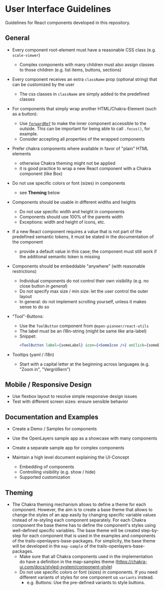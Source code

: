 # User Interface Guidelines

Guidelines for React components developed in this repository.

## General

-   Every component root-element must have a reasonable CSS class (e.g. `scale-viewer`)
    -   Complex components with many children must also assign classes to those children (e.g. list items, buttons, sections)
-   Every component receives an extra `className` prop (optional string) that can be customized by the user
    -   The css classes in `className` are simply added to the predefined classes
-   For components that simply wrap another HTML/Chakra-Element (such as a button):
    -   Use [`forwardRef`](https://react.dev/reference/react/forwardRef) to make the inner component accessible to the outside. This can be important for being able to call `.focus()`, for example.
    -   Consider accepting all properties of the wrapped components
-   Prefer chakra components where available in favor of "plain" HTML elements
    -   otherwise Chakra theming might not be applied
    -   it is good practice to wrap a new React component with a Chakra component (like Box)
-   Do not use specific colors or font (sizes) in components
    -   see **Theming** below
-   Components should be usable in different widths and heights
    -   Do not use specific width and height in components
    -   Components should use 100% of the parents width
    -   Exceptions: width and height of icons, etc.
-   If a new React component requires a value that is not part of the predefined semantic tokens, it must be stated in the documentation of the component
    -   provide a default value in this case; the component must still work if the additional semantic token is missing
-   Components should be embeddable "anywhere" (with reasonable restrictions)
    -   Individual components do not control their own visibility (e.g. no close button _in general_)
    -   Do not specify max size / min size: let the user control the outer layout
    -   In general: do not implement scrolling yourself, unless it makes sense to do so
-   "Tool"-Buttons:

    -   Use the `ToolButton` component from `@open-pioneer/react-utils`
    -   The label must be an i18n-string (might be same like aria-label)
    -   Snippet:
        ```jsx
        <ToolButton label={someLabel} icon={<SomeIcon />} onClick={someEventHandler} />
        ```

-   Tooltips (yaml / i18n)
    -   Start with a capital letter at the beginning across languages (e.g. "Zoom in", "Vergrößern")

## Mobile / Responsive Design

-   Use flexbox layout to resolve simple responsive design issues
-   Test with different screen sizes: ensure sensible behavior

## Documentation and Examples

-   Create a Demo / Samples for components
-   Use the OpenLayers sample app as a showcase with many components
-   Create a separate sample app for complex components

-   Maintain a high level document explaining the UI-Concept
    -   Embedding of components
    -   Controlling visibility (e.g. show / hide)
    -   Supported customization

## Theming

-   The Chakra theming mechanism allows to define a theme for each component. However, the aim is to create a base theme that allows to change the styles of an app easily by changing specific variable values instead of re-styling each component separately. For each Chakra component the base theme has to define the component's styles using well-defined specific variables. The base theme will be created step-by-step for each component that is used in the examples and components of the trails-openlayers-base-packages. For simplicity, the base theme will be developed in the `map-sample` of the trails-openlayers-base-packages.
    -   Make sure that all Chakra components used in the implementation do have a definition in the map-samples theme (https://chakra-ui.com/docs/styled-system/component-style)
    -   Do not use specific colors or font (sizes) in components. If you need different variants of styles for one component us `variants` instead.
        -   e.g. Buttons: Use the pre-defined variants to style buttons.
